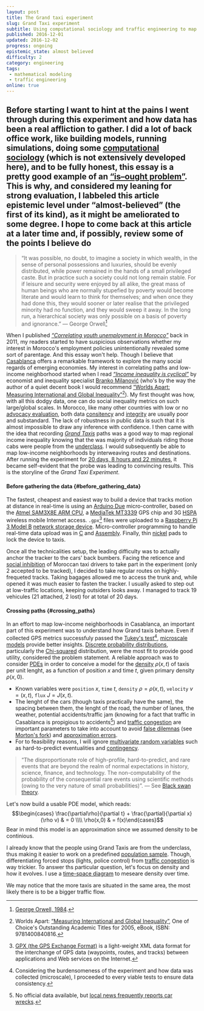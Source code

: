 ```yaml
---
layout: post
title: The Grand taxi experiment
slug: Grand Taxi experiment
subtitle: Using computational sociology and traffic engineering to map low-income neibghborhoods in Casablanca
published: 2016-12-01
updated: 2016-12-02
progress: ongoing
epistemic_state: almost believed
difficulty: 2
category: engineering
tags:
 - mathematical modeling
 - traffic engineering
online: true
---
```

__Before starting__ I want to hint at the pains I went through during this experiment and how data has been a real affliction to gather. I did a lot of back office work, like building models, running simulations, doing some [computational sociology](https://en.wikipedia.org/wiki/Computational_sociology) (which is not extensively developed here), and to be fully honest, this essay is a pretty good example of an [“is–ought problem”](https://en.wikipedia.org/wiki/Is%E2%80%93ought_problem). This is why, and considered my leaning for strong evaluation, I labbeled this article epistemic level under “almost-believed” (the first of its kind), as it might be ameliorated to some degree. I hope to come back at this article at a later time and, if possibly, review some of the points I believe do
-------

> “It was possible, no doubt, to imagine a society in which wealth, in the sense of personal possessions and luxuries, should be evenly distributed, while power remained in the hands of a small privileged caste. But in practice such a society could not long remain stable. For if leisure and security were enjoyed by all alike, the great mass of human beings who are normally stupefied by poverty would become literate and would learn to think for themselves; and when once they had done this, they would sooner or later realise that the privileged minority had no function, and they would sweep it away. In the long run, a hierarchical society was only possible on a basis of poverty and ignorance.” &mdash; George Orwell[^orwell poverty]

When I published _[“Correlating youth unemployment in Morocco”](/post/morocco-youth-unemployment)_ back in 2011, my readers started to have suspicious observations whether my interest in Morocco's employment policies unintentionally revealed some sort of parentage. And this essay won't help. Though I believe that [Casablanca](https://en.wikipedia.org/wiki/Casablanca) offers a remarkable framework to explore the many social regards of emerging economies.
My interest in correlating paths and low-income neighborhood started when I read [_“Income inequality is cyclical”_](http://www.nature.com/news/income-inequality-is-cyclical-1.20618) by economist and inequality specialist [Branko Milanović](https://en.wikipedia.org/wiki/Branko_Milanovi%C4%87) (who's by the way the author of a quiet decent book I would recommend [“Worlds Apart: Measuring International and Global Inequality”](http://press.princeton.edu/titles/7946.html)[^worlds_apart]). My first thought was how, with all this dodgy data, one can do social inequality metrics on such large/global scales. In Morocco, like many other countries with low or no [advocacy evaluation](https://en.wikipedia.org/wiki/Advocacy_evaluation), both data [consitency](https://en.wikipedia.org/wiki/Data_consistency) and [integrity](https://en.wikipedia.org/wiki/Data_integrity) are usually poor and substandard. The lack of robustness in public data is such that it is almost impossible to draw any inference with confidence. I then came with the idea that recording [_Grand Taxis_](https://en.wikipedia.org/wiki/Taxicabs_of_Morocco#Grands_Taxis) paths was a good way to map regional income inequality knowing that the was majority of individuals riding those cabs were people from the [underclass](https://en.wikipedia.org/wiki/Underclass). I would subsequently be able to map low-income neighborhoods by interweaving routes and destinations. After running the experiment for [20 days, 8 hours and 22 minutes](#duration), it became self-evident that the probe was leading to convincing results. This is the storyline of the _Grand Taxi Experiment_.

#### Before gathering the data {#before_gathering_data}
The fastest, cheapest and easiest way to build a device that tracks motion at distance in real-time is using an [Arduino Due](https://www.amazon.com/Arduino-org-A000062-Arduino-Due/dp/B00A6C3JN2) micro-controller, based on the [Atmel SAM3X8E ARM CPU](http://www.atmel.com/Images/Atmel-11057-32-bit-Cortex-M3-Microcontroller-SAM3X-SAM3A_Datasheet.pdf), a [MediaTek MT3339](https://www.pololu.com/product/2138) GPS chip and 3G [HSPA](https://en.wikipedia.org/wiki/High_Speed_Packet_Access) wireless mobile Internet access. `.gpx`[^gpx files] files were uploaded to a [Raspberry Pi 3 Model B](https://www.raspberrypi.org/products/raspberry-pi-3-model-b/) [network storage device](https://en.wikipedia.org/wiki/Network-attached_storage). Micro-controller programming to handle real-time data upload was in [C](https://en.wikipedia.org/wiki/C_(programming_language)) and [Assembly](https://en.wikipedia.org/wiki/Assembly_language). Finally, thin [nickel](https://en.wikipedia.org/wiki/Nickel) pads to lock the device to taxis.

Once all the technicalities setup, the leading difficulty was to actually anchor the tracker to the cars' back bumbers. Facing the reticence and [social inhibition](https://en.wikipedia.org/wiki/Social_inhibition#Adulthood) of Moroccan taxi drivers to take part in the experiment (only 2 accepted to be tracked), I decided to take regular routes on highly-frequeted tracks. Taking bagages allowed me to access the trunk and, while opened it was much easier to fasten the tracker. I usually asked to step out at low-traffic locations, keeping outsiders looks away. I managed to track 19 vehicules (21 attached, 2 lost) for at total of 20 days.

#### Crossing paths {#crossing_paths}
In an effort to map low-income neighborhoods in Casablanca, an important part of this experiment was to understand how Grand taxis behave. Even if collected GPS metrics successfuly passed the [Tukey's test](https://en.wikipedia.org/wiki/Tukey%27s_test_of_additivity)[^tests_of_additivity], [microscale models](https://en.wikipedia.org/wiki/Microscale_and_macroscale_models) provide better insights. [Discrete probability distributions](https://en.wikipedia.org/wiki/Probability_distribution#Discrete_probability_distribution), particularly the [Chi-squared](https://en.wikipedia.org/wiki/Chi-squared_distribution) distribution, were the most fit to provide good utility, considered the problem statement.
A reliable approach was to consider [PDEs](https://en.wikipedia.org/wiki/Partial_differential_equation) in order to conceive a model for the [density](https://en.wikipedia.org/wiki/Density) $\rho(x,t)$ of taxis per unit lenght, as a function of position $x$ and time $t$, given primary density $\rho(x, 0)$.
* Known variables were `position` $x$, `time` $t$, `density` $\rho = \rho(x,t)$, `velocity` $v = (x,t)$, `flux` $J = J(x,t)$.
* The lenght of the cars (though taxis practically have the same), the spacing between them, the lenght of the road, the number of lanes, the weather, potential accidents/traffic jam (knowing for a fact that traffic in Casablanca is propigious to accidents[^casablanca accidents]) and [traffic congestion](https://en.wikipedia.org/wiki/Traffic_congestion) are important parameters to take into account to avoid [false dilemnas](https://en.wikipedia.org/wiki/False_dilemma) (see [Morton's fork](https://en.wikipedia.org/wiki/Morton%27s_fork)) and [approximation errors](https://en.wikipedia.org/wiki/Approximation_error).
* For to feasibility reasons, I will ignore [multivariate random variables](https://en.wikipedia.org/wiki/Multivariate_random_variable) such as hard-to-predict eventualities and [contingency](https://en.wikipedia.org/wiki/Contingency_(philosophy)).
> “The disproportionate role of high-profile, hard-to-predict, and rare events that are beyond the realm of normal expectations in history, science, finance, and technology. The non-computability of the probability of the consequential rare events using scientific methods (owing to the very nature of small probabilities)”.
  &mdash; See [Black swan theory](https://en.wikipedia.org/wiki/Black_swan_theory).

Let's now build a usable PDE model, which reads:
$$\begin{cases} \frac{\partial\rho}{\partial t} + \frac{\partial}{\partial x}(\rho v) & = 0 \\\\ \rho(x,0) & = f(x)\end{cases}$$ Bear in mind this model is an approximation since we assumed density to be continious.

I already know that the people using Grand Taxis are from the underclass, thus making it easier to work on a predefined [population sample](https://en.wikipedia.org/wiki/Sample_(statistics)). Though, differentiating forced stops (lights, police control) from [traffic congestion](https://en.wikipedia.org/wiki/Traffic_congestion) is way trickier. To answer ths particular question, let's focus on density and how it evolves. I use a [time-space diagram](http://www.webpages.uidaho.edu/niatt_labmanual/chapters/trafficflowtheory/theoryandconcepts/TimeSpaceDiagram.htm) to meseare density over time.

We may notice that the more taxis are situated in the same area, the most likely there is to be a bigger traffic flow.


[^opposing social order]: [Eugene V. Debs](https://en.wikipedia.org/wiki/Eugene_V._Debs), _“Labor and Freedom”_  was an American union leader, one of the founding members of the Industrial Workers of the World (IWW or the Wobblies), and five times the candidate of the Socialist Party of America for President of the United States.[3] Through his presidential candidacies, as well as his work with labor movements, Debs eventually became one of the best-known socialists living in the United States. Early in his political career, Debs was a member of the Democratic Party. He was elected as a Democrat to the Indiana General Assembly in 1884. After working with several smaller unions, including the Brotherhood of Locomotive Firemen, Debs was instrumental in the founding of the American Railway Union (ARU), one of the nation's first industrial unions. After workers at the Pullman Palace Car Company organized a wildcat strike over pay cuts in the summer of 1894, Debs signed many into the ARU. He called a boycott of the ARU against handling trains with Pullman cars, in what became the nationwide Pullman Strike, affecting most lines west of Detroit, and more than 250,000 workers in 27 states. To keep the mail running, President Grover Cleveland used the United States Army to break the strike. As a leader of the ARU, Debs was convicted of federal charges for defying a court injunction against the strike and served six months in prison.

[^orwell poverty]: [George Orwell, 1984](https://en.wikipedia.org/wiki/Nineteen_Eighty-Four).
[^worlds_apart]: Worlds Apart:
[“Measuring International and Global Inequality”](http://press.princeton.edu/titles/7946.html), One of Choice's Outstanding Academic Titles for 2005, eBook, ISBN: 9781400840816.
[^gpx files]: [GPX (the GPS Exchange Format)](http://www.topografix.com/gpx.asp) is a light-weight XML data format for the interchange of GPS data (waypoints, routes, and tracks) between applications and Web services on the Internet.
[^tests_of_additivity]: Considering the burdensomeness of the experiment and how data was collected (microscale), I proceeded to every viable tests to ensure data consistency.
[^casablanca accidents]: No official data available, but [local news frequently reports car wrecks](https://www.google.com/search?q=accident+casablanca).